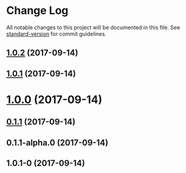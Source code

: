 # Change Log

All notable changes to this project will be documented in this file. See [standard-version](https://github.com/conventional-changelog/standard-version) for commit guidelines.

<a name="1.0.2"></a>
## [1.0.2](https://github.com/ssilve1989/react-redux-dialog/compare/v1.0.1...v1.0.2) (2017-09-14)



<a name="1.0.1"></a>
## [1.0.1](https://github.com/ssilve1989/react-redux-dialog/compare/v1.0.0...v1.0.1) (2017-09-14)



<a name="1.0.0"></a>
# [1.0.0](https://github.com/ssilve1989/react-redux-dialog/compare/v0.1.1...v1.0.0) (2017-09-14)



<a name="0.1.1"></a>
## [0.1.1](https://github.com/ssilve1989/react-redux-dialog/compare/v0.1.1-alpha.0...v0.1.1) (2017-09-14)



<a name="0.1.1-alpha.0"></a>
## 0.1.1-alpha.0 (2017-09-14)



<a name="1.0.1-0"></a>
## 1.0.1-0 (2017-09-14)
